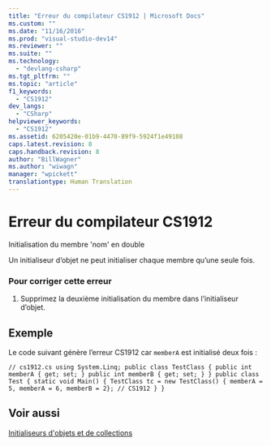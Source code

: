 ```yaml
---
title: "Erreur du compilateur CS1912 | Microsoft Docs"
ms.custom: ""
ms.date: "11/16/2016"
ms.prod: "visual-studio-dev14"
ms.reviewer: ""
ms.suite: ""
ms.technology: 
  - "devlang-csharp"
ms.tgt_pltfrm: ""
ms.topic: "article"
f1_keywords: 
  - "CS1912"
dev_langs: 
  - "CSharp"
helpviewer_keywords: 
  - "CS1912"
ms.assetid: 6205420e-01b9-4470-89f9-5924f1e49108
caps.latest.revision: 8
caps.handback.revision: 8
author: "BillWagner"
ms.author: "wiwagn"
manager: "wpickett"
translationtype: Human Translation
---
```

# Erreur du compilateur CS1912
Initialisation du membre 'nom' en double  
  
 Un initialiseur d’objet ne peut initialiser chaque membre qu’une seule fois.  
  
### Pour corriger cette erreur  
  
1.  Supprimez la deuxième initialisation du membre dans l’initialiseur d’objet.  
  
## Exemple  
 Le code suivant génère l’erreur CS1912 car `memberA` est initialisé deux fois :  
  
```  
// cs1912.cs using System.Linq; public class TestClass { public int memberA { get; set; } public int memberB { get; set; } } public class Test { static void Main() { TestClass tc = new TestClass() { memberA = 5, memberA = 6, memberB = 2}; // CS1912 } }  
```  
  
## Voir aussi  
 [Initialiseurs d'objets et de collections](../../csharp/programming-guide/classes-and-structs/object-and-collection-initializers.md)